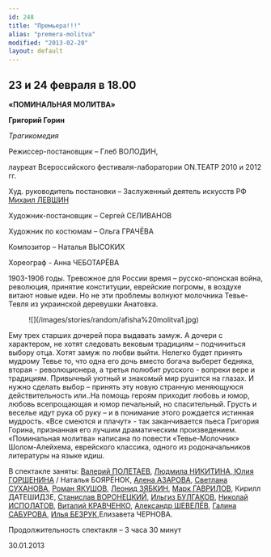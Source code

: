 ```yaml
---
id: 248
title: "Премьера!!!"
alias: "premera-molitva"
modified: "2013-02-20"
layout: default
---
```


## 23 и 24 февраля в 18.00

**«ПОМИНАЛЬНАЯ МОЛИТВА»**

**Григорий Горин**

_Трагикомедия_

Режиссер-постановщик – Глеб ВОЛОДИН,

лауреат Всероссийского фестиваля-лаборатории ON.ТЕАТР 2010 и 2012 гг.

Худ. руководитель постановки – Заслуженный деятель искусств РФ [Михаил ЛЕВШИН](153-mihail-levshin.html)

Художник-постановщик – Сергей СЕЛИВАНОВ

Художник по костюмам – Ольга ГРАЧЁВА

Композитор – Наталья ВЫСОКИХ

Хореограф - Анна ЧЕБОТАРЁВА

1903-1906 годы. Тревожное для России время – русско-японская война, революция, принятие конституции, еврейские погромы, в воздухе витают новые идеи. Но не эти проблемы волнуют молочника Тевье-Тевля из украинской деревушки Анатовка.

<figure>
![](/images/stories/random/afisha%20molitva1.jpg)
</figure>

Ему трех старших дочерей пора выдавать замуж. А дочери с характером, не хотят следовать вековым традициям – подчиниться выбору отца. Хотят замуж по любви выйти. Нелегко будет принять мудрому Тевье то, что одна его дочь вместо богача выберет бедняка, вторая - революционера, а третья полюбит русского - вопреки вере и традициям. Привычный уютный и знакомый мир рушится на глазах. И нужно сделать выбор – принять эту новую странную меняющуюся действительность или..На помощь героям приходит любовь и юмор, любовь всепрощающая и юмор печальный, но спасительный. Грусть и веселье идут рука об руку – и в понимание этого рождается истинная мудрость. «Все смеются и плачут» - так заканчивается пьеса Григория Горина, признанная его лучшим драматическим произведением. «Поминальная молитва» написана по повести «Тевье-Молочник» Шолом-Алейхема, еврейского классика, одного из родоначальников литературы на языке идиш.

В спектакле заняты: [Валерий ПОЛЕТАЕВ](011-03-14-08-02-00.html), [Людмила НИКИТИНА](63-lyda-nikitina.html),[ Юлия ГОРШЕНИНА](49-ylia-gorshenina.html) / Наталья БОЯРЁНОК, [Алена АЗАРОВА](86-alena-azarova.html), [Светлана СУХАНОВА](48-svetlana-suhanova.html), [Роман ЯКУШОВ](88-roman-yakushov.html), [Леонид ЗЯБКИН](67-leonid-zabkin.html), [Марк ГАВРИЛОВ](112-mark-gavrilov.html), Кирилл ДАТЕШИДЗЕ, [Станислав ВОРОНЕЦКИЙ](51-stas-voronetski.html), [Ильгиз БУЛГАКОВ](77-ilgiz-bulgakov.html), [Николай ИСПОЛАТОВ](54-nikolai-ispolatov.html), [Виталий КРАВЧЕНКО](66-vitalii-kravchenko.html), [Александр ШЕВЕЛЁВ](87-aleksandr-shevelov.html), [Галина САБУРОВА](61-galina-saburova.html), [Илья БЕЗРУК,](83-bezryk-ilya.html)Елизавета ЧЕРНОВА.

Продолжительность спектакля – 3 часа 30 минут

30.01.2013

